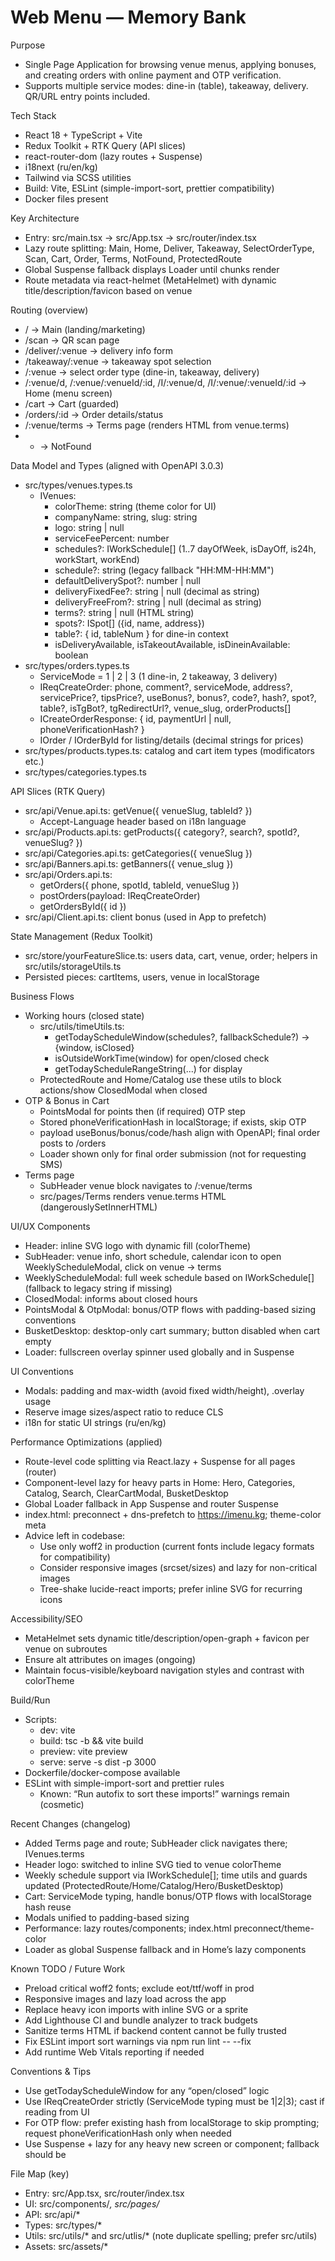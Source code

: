 # Web Menu — Memory Bank

Purpose
- Single Page Application for browsing venue menus, applying bonuses, and creating orders with online payment and OTP verification.
- Supports multiple service modes: dine-in (table), takeaway, delivery. QR/URL entry points included.

Tech Stack
- React 18 + TypeScript + Vite
- Redux Toolkit + RTK Query (API slices)
- react-router-dom (lazy routes + Suspense)
- i18next (ru/en/kg)
- Tailwind via SCSS utilities
- Build: Vite, ESLint (simple-import-sort, prettier compatibility)
- Docker files present

Key Architecture
- Entry: src/main.tsx → src/App.tsx → src/router/index.tsx
- Lazy route splitting: Main, Home, Deliver, Takeaway, SelectOrderType, Scan, Cart, Order, Terms, NotFound, ProtectedRoute
- Global Suspense fallback displays Loader until chunks render
- Route metadata via react-helmet (MetaHelmet) with dynamic title/description/favicon based on venue

Routing (overview)
- / → Main (landing/marketing)
- /scan → QR scan page
- /deliver/:venue → delivery info form
- /takeaway/:venue → takeaway spot selection
- /:venue → select order type (dine-in, takeaway, delivery)
- /:venue/d, /:venue/:venueId/:id, /I/:venue/d, /I/:venue/:venueId/:id → Home (menu screen)
- /cart → Cart (guarded)
- /orders/:id → Order details/status
- /:venue/terms → Terms page (renders HTML from venue.terms)
- * → NotFound

Data Model and Types (aligned with OpenAPI 3.0.3)
- src/types/venues.types.ts
  - IVenues:
    - colorTheme: string (theme color for UI)
    - companyName: string, slug: string
    - logo: string | null
    - serviceFeePercent: number
    - schedules?: IWorkSchedule[] (1..7 dayOfWeek, isDayOff, is24h, workStart, workEnd)
    - schedule?: string (legacy fallback "HH:MM-HH:MM")
    - defaultDeliverySpot?: number | null
    - deliveryFixedFee?: string | null (decimal as string)
    - deliveryFreeFrom?: string | null (decimal as string)
    - terms?: string | null (HTML string)
    - spots?: ISpot[] ({id, name, address})
    - table?: { id, tableNum } for dine-in context
    - isDeliveryAvailable, isTakeoutAvailable, isDineinAvailable: boolean
- src/types/orders.types.ts
  - ServiceMode = 1 | 2 | 3 (1 dine-in, 2 takeaway, 3 delivery)
  - IReqCreateOrder: phone, comment?, serviceMode, address?, servicePrice?, tipsPrice?, useBonus?, bonus?, code?, hash?, spot?, table?, isTgBot?, tgRedirectUrl?, venue_slug, orderProducts[]
  - ICreateOrderResponse: { id, paymentUrl | null, phoneVerificationHash? }
  - IOrder / IOrderById for listing/details (decimal strings for prices)
- src/types/products.types.ts: catalog and cart item types (modificators etc.)
- src/types/categories.types.ts

API Slices (RTK Query)
- src/api/Venue.api.ts: getVenue({ venueSlug, tableId? })
  - Accept-Language header based on i18n language
- src/api/Products.api.ts: getProducts({ category?, search?, spotId?, venueSlug? })
- src/api/Categories.api.ts: getCategories({ venueSlug })
- src/api/Banners.api.ts: getBanners({ venue_slug })
- src/api/Orders.api.ts:
  - getOrders({ phone, spotId, tableId, venueSlug })
  - postOrders(payload: IReqCreateOrder)
  - getOrdersById({ id })
- src/api/Client.api.ts: client bonus (used in App to prefetch)

State Management (Redux Toolkit)
- src/store/yourFeatureSlice.ts: users data, cart, venue, order; helpers in src/utils/storageUtils.ts
- Persisted pieces: cartItems, users, venue in localStorage

Business Flows
- Working hours (closed state)
  - src/utils/timeUtils.ts:
    - getTodayScheduleWindow(schedules?, fallbackSchedule?) → {window, isClosed}
    - isOutsideWorkTime(window) for open/closed check
    - getTodayScheduleRangeString(...) for display
  - ProtectedRoute and Home/Catalog use these utils to block actions/show ClosedModal when closed
- OTP & Bonus in Cart
  - PointsModal for points then (if required) OTP step
  - Stored phoneVerificationHash in localStorage; if exists, skip OTP
  - payload useBonus/bonus/code/hash align with OpenAPI; final order posts to /orders
  - Loader shown only for final order submission (not for requesting SMS)
- Terms page
  - SubHeader venue block navigates to /:venue/terms
  - src/pages/Terms renders venue.terms HTML (dangerouslySetInnerHTML)

UI/UX Components
- Header: inline SVG logo with dynamic fill (colorTheme)
- SubHeader: venue info, short schedule, calendar icon to open WeeklyScheduleModal, click on venue → terms
- WeeklyScheduleModal: full week schedule based on IWorkSchedule[] (fallback to legacy string if missing)
- ClosedModal: informs about closed hours
- PointsModal & OtpModal: bonus/OTP flows with padding-based sizing conventions
- BusketDesktop: desktop-only cart summary; button disabled when cart empty
- Loader: fullscreen overlay spinner used globally and in Suspense

UI Conventions
- Modals: padding and max-width (avoid fixed width/height), .overlay usage
- Reserve image sizes/aspect ratio to reduce CLS
- i18n for static UI strings (ru/en/kg)

Performance Optimizations (applied)
- Route-level code splitting via React.lazy + Suspense for all pages (router)
- Component-level lazy for heavy parts in Home: Hero, Categories, Catalog, Search, ClearCartModal, BusketDesktop
- Global Loader fallback in App Suspense and router Suspense
- index.html: preconnect + dns-prefetch to https://imenu.kg; theme-color meta
- Advice left in codebase:
  - Use only woff2 in production (current fonts include legacy formats for compatibility)
  - Consider responsive images (srcset/sizes) and lazy for non-critical images
  - Tree-shake lucide-react imports; prefer inline SVG for recurring icons

Accessibility/SEO
- MetaHelmet sets dynamic title/description/open-graph + favicon per venue on subroutes
- Ensure alt attributes on images (ongoing)
- Maintain focus-visible/keyboard navigation styles and contrast with colorTheme

Build/Run
- Scripts:
  - dev: vite
  - build: tsc -b && vite build
  - preview: vite preview
  - serve: serve -s dist -p 3000
- Dockerfile/docker-compose available
- ESLint with simple-import-sort and prettier rules
  - Known: “Run autofix to sort these imports!” warnings remain (cosmetic)

Recent Changes (changelog)
- Added Terms page and route; SubHeader click navigates there; IVenues.terms
- Header logo: switched to inline SVG tied to venue colorTheme
- Weekly schedule support via IWorkSchedule[]; time utils and guards updated (ProtectedRoute/Home/Catalog/Hero/BusketDesktop)
- Cart: ServiceMode typing, handle bonus/OTP flows with localStorage hash reuse
- Modals unified to padding-based sizing
- Performance: lazy routes/components; index.html preconnect/theme-color
- Loader as global Suspense fallback and in Home’s lazy components

Known TODO / Future Work
- Preload critical woff2 fonts; exclude eot/ttf/woff in prod
- Responsive images and lazy load across the app
- Replace heavy icon imports with inline SVG or a sprite
- Add Lighthouse CI and bundle analyzer to track budgets
- Sanitize terms HTML if backend content cannot be fully trusted
- Fix ESLint import sort warnings via npm run lint -- --fix
- Add runtime Web Vitals reporting if needed

Conventions & Tips
- Use getTodayScheduleWindow for any “open/closed” logic
- Use IReqCreateOrder strictly (ServiceMode typing must be 1|2|3); cast if reading from UI
- For OTP flow: prefer existing hash from localStorage to skip prompting; request phoneVerificationHash only when needed
- Use Suspense + lazy for any heavy new screen or component; fallback should be <Loader />

File Map (key)
- Entry: src/App.tsx, src/router/index.tsx
- UI: src/components/*, src/pages/*
- API: src/api/*
- Types: src/types/*
- Utils: src/utils/* and src/utlis/* (note duplicate spelling; prefer src/utils)
- Assets: src/assets/*
